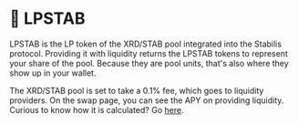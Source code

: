 # 🤽 LPSTAB

LPSTAB is the LP token of the XRD/STAB pool integrated into the Stabilis protocol. Providing it with liquidity returns the LPSTAB tokens to represent your share of the pool. Because they are pool units, that's also where they show up in your wallet.

The XRD/STAB pool is set to take a 0.1% fee, which goes to liquidity providers. On the swap page, you can see the APY on providing liquidity. Curious to know how it is calculated? Go [here](../technical-information/lp-apy-calculation.md).
